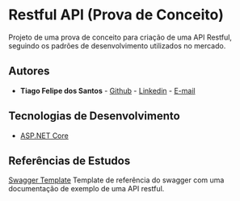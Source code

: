 # Restful API (Prova de Conceito)

Projeto de uma prova de conceito para criação de uma API Restful, seguindo os padrões de desenvolvimento utilizados no mercado.

## Autores

- **Tiago Felipe dos Santos** - [Github](https://github.com/taigosantos) - [Linkedin](https://www.linkedin.com/in/tiago-santos-36b25341/) - [E-mail](mailto:taigobrasil@gmail.com)

## Tecnologias de Desenvolvimento

- [ASP.NET Core][tec-1]

## Referências de Estudos

[Swagger Template][ref-1]
Template de referência do swagger com uma documentação de exemplo de uma API restful.


[tec-1]: https://docs.microsoft.com/en-us/aspnet/core/

[ref-1]: https://github.com/adnan-kamili/swagger-response-template